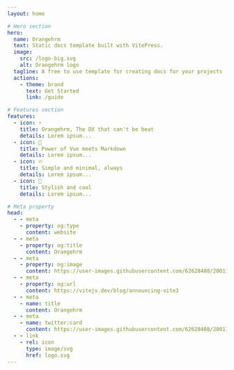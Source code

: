 ```yaml
---
layout: home

# Hero section
hero:
  name: Orangehrm
  text: Static docs template built with VitePress.
  image:
    src: /logo-big.svg
    alt: Orangehrm logo
  tagline: A free to use template for creating docs for your projects
  actions:
    - theme: brand
      text: Get Started
      link: /guide

# Features section
features:
  - icon: ⚡️
    title: Orangehrm, The DX that can't be beat
    details: Lorem ipsum...
  - icon: 🎉
    title: Power of Vue meets Markdown
    details: Lorem ipsum...
  - icon: 🔥
    title: Simple and minimal, always
    details: Lorem ipsum...
  - icon: 🎀
    title: Stylish and cool
    details: Lorem ipsum...

# Meta property
head:
  - - meta
    - property: og:type
      content: website
  - - meta
    - property: og:title
      content: Orangehrm
  - - meta
    - property: og:image
      content: https://user-images.githubusercontent.com/62628408/200117602-4b274d14-b1b2-4f61-8dcd-9f9482c677a0.png
  - - meta
    - property: og:url
      content: https://vitejs.dev/blog/announcing-vite3
  - - meta
    - name: title
      content: Orangehrm
  - - meta
    - name: twitter:card
      content: https://user-images.githubusercontent.com/62628408/200117602-4b274d14-b1b2-4f61-8dcd-9f9482c677a0.png
  - - link
    - rel: icon
      type: image/svg
      href: logo.svg
---
```

